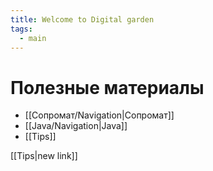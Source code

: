 ```yaml
---
title: Welcome to Digital garden
tags:
  - main
---
```

# Полезные материалы
- [[Сопромат/Navigation|Сопромат]]
- [[Java/Navigation|Java]]
- [[Tips]]

[[Tips|new link]]
